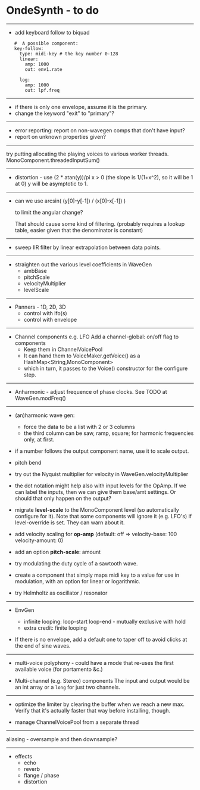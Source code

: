 # OndeSynth - to do

 ---
  - add keyboard follow to biquad 
 ```    
    #  A possible component:  
    key-follow:
      type: midi-key # the key number 0-128
      linear: 
        amp: 1000
        out: env1.rate

      log: 
        amp: 1000
        out: lpf.freq 
 ```
  
 ---
  - if there is only one envelope, assume it is the primary.
  - change the keyword "exit" to "primary"? 
   
 ---
 
  - error reporting: report on non-wavegen comps that don't have input?
  - report on unknown properties given? 
  
 ---
   try putting allocating the playing voices to various worker threads. 
   MonoComponent.threadedInputSum()  
 
 ---
 
  - distortion - use (2 * atan(y))/pi 
     x > 0 (the slope is 1/(1+x^2), so it will be 1 at 0)
     y will be asymptotic to 1.
 
 ---
 
  - can we use 
        arcsin( (y[0]-y[-1]) / (x[0]-x[-1]) ) 
        
    to limit the angular change?
     
    That should cause some kind of filtering. (probably requires
    a lookup table, easier given that the denominator is constant)
 
 ---
  
 - sweep IIR filter by linear extrapolation between data points.     
 
---
 - straighten out the various level coefficients in WaveGen
    - ambBase
    - pitchScale
    - velocityMultiplier
    - levelScale    
    
 ----
 
 - Panners - 1D, 2D, 3D
    - control with lfo(s)
    - control with envelope
    
---  
  - Channel components e.g. LFO
 Add a channel-global: on/off flag to components
     - Keep them in ChannelVoicePool
     - It can hand them to VoiceMaker.getVoice() as a HashMap<String,MonoComponent>
     - which in turn, it passes to the Voice() constructor for the configure step.
   
 
 --- 
  - Anharmonic - adjust frequence of phase clocks. See TODO at WaveGen.modFreq()

 ---

 - (an)harmonic wave gen: 
    - force the data to be a list with 2 or 3 columns
    - the third column can be saw, ramp, square; for harmonic frequencies only, at first.   

 - if a number follows the output component name, use it to scale output.
  
 - pitch bend
 
 - try out the Nyquist multiplier for velocity in WaveGen.velocityMultiplier
   
 - the dot notation might help also with input levels for the OpAmp. If we can label the inputs, then we can give them base/amt settings. Or should that only happen on the output?

 - migrate **level-scale** to the MonoComponent level (so automatically configure for it).
 Note that some components will ignore it (e.g. LFO's) if level-override is set. They can warn about it.

 - add velocity scaling for **op-amp** 
 (default: off => velocity-base: 100 velocity-amount: 0)
 
 - add an option **pitch-scale**: amount
 
 - try modulating the duty cycle of a sawtooth wave.

 - create a component that simply maps midi key to a value
    for use in modulation, 
    with an option for linear or logarithmic. 
  
 - try Helmholtz as oscillator / resonator   
 
 -----------
   - EnvGen
 
     - infinite looping: loop-start loop-end - mutually exclusive with hold
     - extra credit: finite looping
 
   - If there is no envelope, add a default one to taper off to avoid clicks at the end of sine waves.
  

   ------

 - multi-voice polyphony - could have a mode that re-uses the first available voice (for portamento &c.) 
 
 - Multi-channel (e.g. Stereo) components
   The input and output would be an int array 
   or a `long` for just two channels.

----------------

 - optimize the limiter by clearing the buffer when we reach a new max. Verify that it's actually faster that way before installing, though. 
 
 - manage ChannelVoicePool from a separate thread

-----------

aliasing - oversample and then downsample? 

 ---
 - effects 
    - echo
    - reverb
    - flange / phase
    - distortion 
 